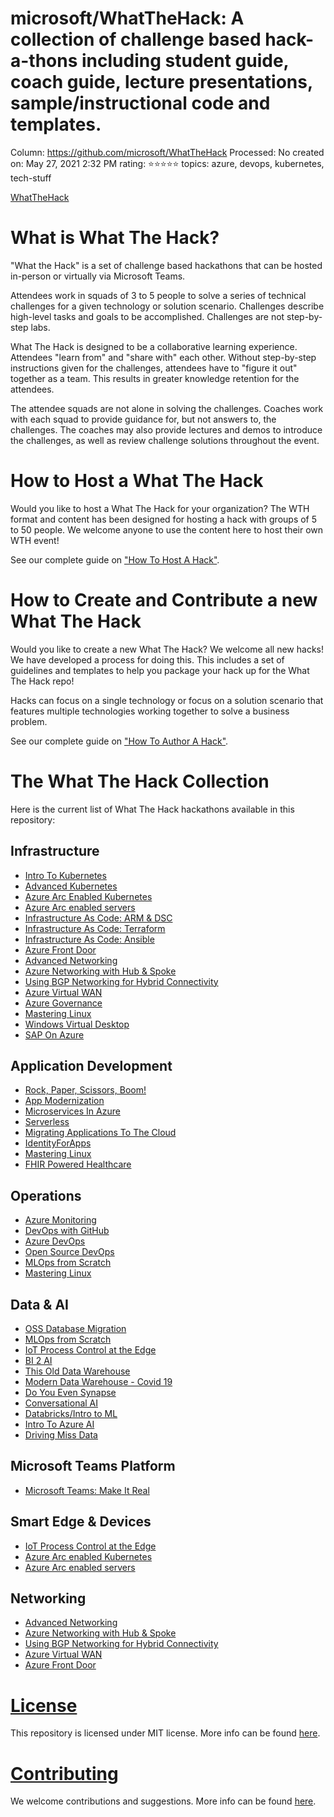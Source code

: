 # microsoft/WhatTheHack: A collection of challenge based hack-a-thons including student guide, coach guide, lecture presentations, sample/instructional code and templates.

Column: https://github.com/microsoft/WhatTheHack
Processed: No
created on: May 27, 2021 2:32 PM
rating: ⭐⭐⭐⭐⭐
topics: azure, devops, kubernetes, tech-stuff

[WhatTheHack](microsoft%20WhatTheHack%20A%20collection%20of%20challenge%20ba%202f6212760b1e403cb240bf28639dd977/WhatTheHack)

# What is What The Hack?

"What the Hack" is a set of challenge based hackathons that can be hosted in-person or virtually via Microsoft Teams.

Attendees work in squads of 3 to 5 people to solve a series of technical challenges for a given technology or solution scenario. Challenges describe high-level tasks and goals to be accomplished. Challenges are not step-by-step labs.

What The Hack is designed to be a collaborative learning experience. Attendees "learn from" and "share with" each other. Without step-by-step instructions given for the challenges, attendees have to "figure it out" together as a team. This results in greater knowledge retention for the attendees.

The attendee squads are not alone in solving the challenges. Coaches work with each squad to provide guidance for, but not answers to, the challenges. The coaches may also provide lectures and demos to introduce the challenges, as well as review challenge solutions throughout the event.

# How to Host a What The Hack

Would you like to host a What The Hack for your organization? The WTH format and content has been designed for hosting a hack with groups of 5 to 50 people. We welcome anyone to use the content here to host their own WTH event!

See our complete guide on ["How To Host A Hack"](https://github.com/microsoft/WhatTheHack/blob/master/000-HowToHack/WTH-HowToHostAHack.md).

# How to Create and Contribute a new What The Hack

Would you like to create a new What The Hack? We welcome all new hacks! We have developed a process for doing this. This includes a set of guidelines and templates to help you package your hack up for the What The Hack repo!

Hacks can focus on a single technology or focus on a solution scenario that features multiple technologies working together to solve a business problem.

See our complete guide on ["How To Author A Hack"](https://github.com/microsoft/WhatTheHack/blob/master/000-HowToHack/WTH-HowToAuthorAHack.md).

# The What The Hack Collection

Here is the current list of What The Hack hackathons available in this repository:

## Infrastructure

- [Intro To Kubernetes](https://github.com/microsoft/WhatTheHack/blob/master/001-IntroToKubernetes/README.md)
- [Advanced Kubernetes](https://github.com/microsoft/WhatTheHack/blob/master/023-AdvancedKubernetes/README.md)
- [Azure Arc Enabled Kubernetes](https://github.com/microsoft/WhatTheHack/blob/master/026-ArcEnabledKubernetes/readme.md)
- [Azure Arc enabled servers](https://github.com/microsoft/WhatTheHack/blob/master/025-ArcEnabledServers/readme.md)
- [Infrastructure As Code: ARM & DSC](https://github.com/microsoft/WhatTheHack/blob/master/011-InfraAsCode-ARM-DSC/readme.md)
- [Infrastructure As Code: Terraform](https://github.com/microsoft/WhatTheHack/blob/master/012-InfraAsCode-Terraform/Student/readme.md)
- [Infrastructure As Code: Ansible](https://github.com/microsoft/WhatTheHack/blob/master/013-InfraAsCode-Ansible/Student/readme.md)
- [Azure Front Door](https://github.com/microsoft/WhatTheHack/blob/master/017-FrontDoor/README.md)
- [Advanced Networking](https://github.com/microsoft/WhatTheHack/blob/master/028-AdvancedNetworking/README.md)
- [Azure Networking with Hub & Spoke](https://github.com/microsoft/WhatTheHack/blob/master/035-HubAndSpoke/README.md)
- [Using BGP Networking for Hybrid Connectivity](https://github.com/microsoft/WhatTheHack/blob/master/036-BGP/README.md)
- [Azure Virtual WAN](https://github.com/microsoft/WhatTheHack/blob/master/041-VirtualWAN/README.md)
- [Azure Governance](https://github.com/microsoft/WhatTheHack/blob/master/022-AzureGovernance/README.md)
- [Mastering Linux](https://github.com/microsoft/WhatTheHack/blob/master/020-MasteringLinux/README.md)
- [Windows Virtual Desktop](https://github.com/microsoft/WhatTheHack/blob/master/037-WindowsVirtualDesktop/README.md)
- [SAP On Azure](https://github.com/microsoft/WhatTheHack/blob/master/042-SAPOnAzure/README.md)

## Application Development

- [Rock, Paper, Scissors, Boom!](https://github.com/microsoft/WhatTheHack/blob/master/005-RockPaperScissorsBoom/README.md)
- [App Modernization](https://github.com/microsoft/WhatTheHack/blob/master/006-AppModernization/README.md)
- [Microservices In Azure](https://github.com/microsoft/WhatTheHack/blob/master/009-MicroservicesInAzure/README.md)
- [Serverless](https://github.com/microsoft/WhatTheHack/blob/master/015-Serverless/README.md)
- [Migrating Applications To The Cloud](https://github.com/microsoft/WhatTheHack/blob/master/016-AppMigration/README.md)
- [IdentityForApps](https://github.com/microsoft/WhatTheHack/blob/master/021-IdentityForApps/README.md)
- [Mastering Linux](https://github.com/microsoft/WhatTheHack/blob/master/020-MasteringLinux/README.md)
- [FHIR Powered Healthcare](https://github.com/microsoft/WhatTheHack/blob/master/027-FHIRPoweredHealthcare/readme.md)

## Operations

- [Azure Monitoring](https://github.com/microsoft/WhatTheHack/blob/master/007-AzureMonitoring/README.md)
- [DevOps with GitHub](https://github.com/microsoft/WhatTheHack/blob/master/031-DevOpsWithGitHub/readme.md)
- [Azure DevOps](https://github.com/microsoft/WhatTheHack/blob/master/010-AzureDevOps/readme.md)
- [Open Source DevOps](https://github.com/microsoft/WhatTheHack/blob/master/014-OSSDevOps/readme.md)
- [MLOps from Scratch](https://github.com/microsoft/WhatTheHack/blob/master/032-MLOpsFromScratch/README.md)
- [Mastering Linux](https://github.com/microsoft/WhatTheHack/blob/master/020-MasteringLinux/README.md)

## Data & AI

- [OSS Database Migration](https://github.com/microsoft/WhatTheHack/blob/master/033-OSSDatabaseMigration/README.md)
- [MLOps from Scratch](https://github.com/microsoft/WhatTheHack/blob/master/032-MLOpsFromScratch/README.md)
- [IoT Process Control at the Edge](https://github.com/microsoft/WhatTheHack/blob/master/029-IoTEdge/README.md)
- [BI 2 AI](https://github.com/microsoft/WhatTheHack/blob/master/018-BI2AI/README.md)
- [This Old Data Warehouse](https://github.com/microsoft/WhatTheHack/blob/master/019-ThisOldDataWarehouse/README.md)
- [Modern Data Warehouse - Covid 19](https://github.com/microsoft/WhatTheHack/blob/master/038-MDWCovid19/README.md)
- [Do You Even Synapse](https://github.com/microsoft/WhatTheHack/blob/master/024-DoYouEvenSynapse/README.md)
- [Conversational AI](https://github.com/microsoft/WhatTheHack/blob/master/030-ConversationalAI/README.md)
- [Databricks/Intro to ML](https://github.com/microsoft/WhatTheHack/blob/master/008-DatabricksIntroML/README.md)
- [Intro To Azure AI](https://github.com/microsoft/WhatTheHack/blob/master/002-IntroToAzureAI/README.md)
- [Driving Miss Data](https://github.com/microsoft/WhatTheHack/blob/master/003-DrivingMissData/README.md)

## Microsoft Teams Platform

- [Microsoft Teams: Make It Real](https://github.com/microsoft/WhatTheHack/blob/master/034-MicrosoftTeams-MakeItReal/README.md)

## Smart Edge & Devices

- [IoT Process Control at the Edge](https://github.com/microsoft/WhatTheHack/blob/master/029-IoTEdge/README.md)
- [Azure Arc enabled Kubernetes](https://github.com/microsoft/WhatTheHack/blob/master/026-ArcEnabledKubernetes/readme.md)
- [Azure Arc enabled servers](https://github.com/microsoft/WhatTheHack/blob/master/025-ArcEnabledServers/readme.md)

## Networking

- [Advanced Networking](https://github.com/microsoft/WhatTheHack/blob/master/028-AdvancedNetworking/README.md)
- [Azure Networking with Hub & Spoke](https://github.com/microsoft/WhatTheHack/blob/master/035-HubAndSpoke/README.md)
- [Using BGP Networking for Hybrid Connectivity](https://github.com/microsoft/WhatTheHack/blob/master/036-BGP/README.md)
- [Azure Virtual WAN](https://github.com/microsoft/WhatTheHack/blob/master/041-VirtualWAN/README.md)
- [Azure Front Door](https://github.com/microsoft/WhatTheHack/blob/master/017-FrontDoor/README.md)

# [License](https://github.com/Microsoft/WhatTheHack/blob/master/LICENSE)

This repository is licensed under MIT license. More info can be found [here](https://github.com/Microsoft/WhatTheHack/blob/master/LICENSE).

# [Contributing](https://github.com/Microsoft/WhatTheHack/blob/master/CONTRIBUTING.md)

We welcome contributions and suggestions. More info can be found [here](https://github.com/Microsoft/WhatTheHack/blob/master/CONTRIBUTING.md).